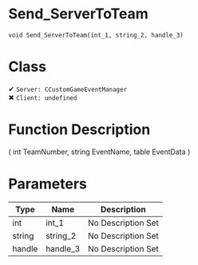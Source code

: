 # Send_ServerToTeam
```
void Send_ServerToTeam(int_1, string_2, handle_3)
```
# Class
✔ `Server: CCustomGameEventManager`  
✖ `Client: undefined`  

# Function Description
( int TeamNumber, string EventName, table EventData )
# Parameters
Type|Name|Description
--|--|--
int|int_1|No Description Set
string|string_2|No Description Set
handle|handle_3|No Description Set
